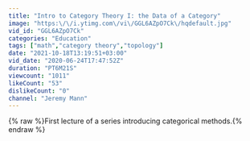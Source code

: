 ```yaml
---
title: "Intro to Category Theory I: the Data of a Category"
image: "https:\/\/i.ytimg.com\/vi\/GGL6AZpO7Ck\/hqdefault.jpg"
vid_id: "GGL6AZpO7Ck"
categories: "Education"
tags: ["math","category theory","topology"]
date: "2021-10-18T13:19:51+03:00"
vid_date: "2020-06-24T17:47:52Z"
duration: "PT6M21S"
viewcount: "1011"
likeCount: "53"
dislikeCount: "0"
channel: "Jeremy Mann"
---
```

{% raw %}First lecture of a series introducing categorical methods.{% endraw %}
